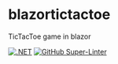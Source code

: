 # blazortictactoe
TicTacToe game in blazor

[![.NET](https://github.com/alainranger/blazortictactoe/actions/workflows/dotnet.yml/badge.svg?branch=main)](https://github.com/alainranger/blazortictactoe/actions/workflows/dotnet.yml)
[![GitHub Super-Linter](https://github.com/alainranger/blazortictactoe/actions/workflows/super-linter.yml/badge.svg)](https://github.com/marketplace/actions/super-linter)
